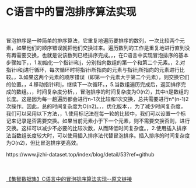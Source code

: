 <h1>C语言中的冒泡排序算法实现</h1><br /><p>冒泡排序是一种简单的排序算法，它重复地遍历要排序的数列，一次比较两个元素，如果他们的顺序错误就把他们交换过来。遍历数列的工作是重复地进行直到没有再需要交换，也就是说该数列已经排序完成。，，在C语言中实现冒泡排序的基本步骤如下，，1.初始化一个指针i和j，分别指向数组的第一个和第二个元素。，2.对指针i和j进行循环，每次循环时将指针i所指向的元素与指针j所指向的元素进行比较。，3.如果这两个元素的顺序错误（即第一个元素大于第二个元素），则交换它们的位置。，4.移动指针i和j，继续下一次循环。，5.当数组遍历完成后，返回排序完成的数组。，，时间复杂度分析，，冒泡排序的时间复杂度为O(n2)，其中n是数组的长度。这是因为每一趟遍历都会进行n-1次比较和1次交换，总共需要进行n*(n-1)2次操作。因此，总的时间复杂度为O(n2)。，，优化版本，，为了减少时间复杂度，我们可以采用以下方法，，1.使用标记法在每一轮的比较中，我们可以设置一个标记来记录是否需要交换。如果当前元素小于下一个元素，则不需要交换否则，进行交换。这样可以减少不必要的比较次数，从而降低时间复杂度。，2.使用插入排序法当数组长度较大时，可以使用插入排序法代替冒泡排序。插入排序的时间复杂度为O(n2)，但比冒泡排序更高效。</p><p>https://www.jizhi-dataset.top/index/blog/detail/53?ref=github</p><br /><br /><a href="https://www.jizhi-dataset.top/index/blog/detail/53?ref=github" target="_blank">【集智数据集】C语言中的冒泡排序算法实现--原文链接</a>
